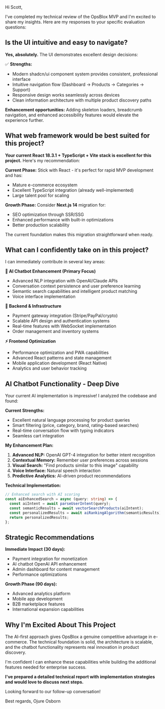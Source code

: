 Hi Scott,

I've completed my technical review of the OpsBlox MVP and I'm excited to share my insights. Here are my responses to your specific evaluation questions:

## **Is the UI intuitive and easy to navigate?**

**Yes, absolutely.** The UI demonstrates excellent design decisions:

✅ **Strengths:**
- Modern shadcn/ui component system provides consistent, professional interface
- Intuitive navigation flow (Dashboard → Products → Categories → Support)
- Responsive design works seamlessly across devices
- Clean information architecture with multiple product discovery paths

**Enhancement opportunities:** Adding skeleton loaders, breadcrumb navigation, and enhanced accessibility features would elevate the experience further.

## **What web framework would be best suited for this project?**

**Your current React 18.3.1 + TypeScript + Vite stack is excellent for this project.** Here's my recommendation:

**Current Phase:** Stick with React - it's perfect for rapid MVP development and has:
- Mature e-commerce ecosystem
- Excellent TypeScript integration (already well-implemented)
- Large talent pool for scaling

**Growth Phase:** Consider **Next.js 14** migration for:
- SEO optimization through SSR/SSG
- Enhanced performance with built-in optimizations
- Better production scalability

The current foundation makes this migration straightforward when ready.

## **What can I confidently take on in this project?**

I can immediately contribute in several key areas:

**🤖 AI Chatbot Enhancement (Primary Focus)**
- Advanced NLP integration with OpenAI/Claude APIs
- Conversation context persistence and user preference learning
- Semantic search capabilities and intelligent product matching
- Voice interface implementation

**🔧 Backend & Infrastructure**
- Payment gateway integration (Stripe/PayPal/crypto)
- Scalable API design and authentication systems
- Real-time features with WebSocket implementation
- Order management and inventory systems

**⚡ Frontend Optimization**
- Performance optimization and PWA capabilities
- Advanced React patterns and state management
- Mobile application development (React Native)
- Analytics and user behavior tracking

## **AI Chatbot Functionality - Deep Dive**

Your current AI implementation is impressive! I analyzed the codebase and found:

**Current Strengths:**
- Excellent natural language processing for product queries
- Smart filtering (price, category, brand, rating-based searches)
- Real-time conversation flow with typing indicators
- Seamless cart integration

**My Enhancement Plan:**
1. **Advanced NLP:** OpenAI GPT-4 integration for better intent recognition
2. **Contextual Memory:** Remember user preferences across sessions  
3. **Visual Search:** "Find products similar to this image" capability
4. **Voice Interface:** Natural speech interaction
5. **Predictive Analytics:** AI-driven product recommendations

**Technical Implementation:**
```typescript
// Enhanced search with AI scoring
const aiEnhancedSearch = async (query: string) => {
  const aiIntent = await parseUserIntent(query);
  const semanticResults = await vectorSearchProducts(aiIntent);
  const personalizedResults = await aiRankingAlgorithm(semanticResults);
  return personalizedResults;
};
```

## **Strategic Recommendations**

**Immediate Impact (30 days):**
- Payment integration for monetization
- AI chatbot OpenAI API enhancement
- Admin dashboard for content management
- Performance optimizations

**Growth Phase (90 days):**
- Advanced analytics platform
- Mobile app development
- B2B marketplace features
- International expansion capabilities

## **Why I'm Excited About This Project**

The AI-first approach gives OpsBlox a genuine competitive advantage in e-commerce. The technical foundation is solid, the architecture is scalable, and the chatbot functionality represents real innovation in product discovery.

I'm confident I can enhance these capabilities while building the additional features needed for enterprise success.

**I've prepared a detailed technical report with implementation strategies and would love to discuss next steps.**

Looking forward to our follow-up conversation!

Best regards,
Ojure Osborn 